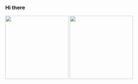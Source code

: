### Hi there

  <img height=200 align="center" src="https://github-readme-stats.vercel.app/api?username=androjovi&theme=radical" />
  <img height=200 align="center" src="https://github-readme-stats.vercel.app/api/top-langs?username=androjovi&layout=compact&langs_count=10&card_width=320" />